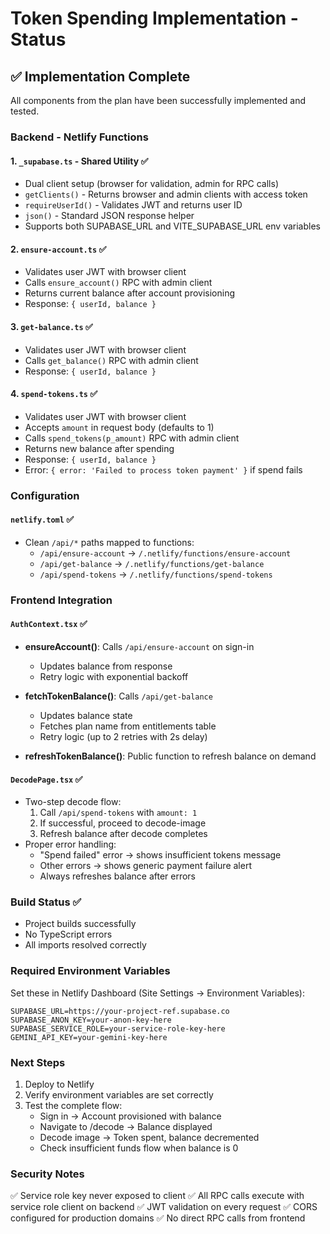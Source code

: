 # Token Spending Implementation - Status

## ✅ Implementation Complete

All components from the plan have been successfully implemented and tested.

### Backend - Netlify Functions

#### 1. `_supabase.ts` - Shared Utility ✅
- Dual client setup (browser for validation, admin for RPC calls)
- `getClients()` - Returns browser and admin clients with access token
- `requireUserId()` - Validates JWT and returns user ID
- `json()` - Standard JSON response helper
- Supports both SUPABASE_URL and VITE_SUPABASE_URL env variables

#### 2. `ensure-account.ts` ✅
- Validates user JWT with browser client
- Calls `ensure_account()` RPC with admin client
- Returns current balance after account provisioning
- Response: `{ userId, balance }`

#### 3. `get-balance.ts` ✅
- Validates user JWT with browser client
- Calls `get_balance()` RPC with admin client
- Response: `{ userId, balance }`

#### 4. `spend-tokens.ts` ✅
- Validates user JWT with browser client
- Accepts `amount` in request body (defaults to 1)
- Calls `spend_tokens(p_amount)` RPC with admin client
- Returns new balance after spending
- Response: `{ userId, balance }`
- Error: `{ error: 'Failed to process token payment' }` if spend fails

### Configuration

#### `netlify.toml` ✅
- Clean `/api/*` paths mapped to functions:
  - `/api/ensure-account` → `/.netlify/functions/ensure-account`
  - `/api/get-balance` → `/.netlify/functions/get-balance`
  - `/api/spend-tokens` → `/.netlify/functions/spend-tokens`

### Frontend Integration

#### `AuthContext.tsx` ✅
- **ensureAccount()**: Calls `/api/ensure-account` on sign-in
  - Updates balance from response
  - Retry logic with exponential backoff
  
- **fetchTokenBalance()**: Calls `/api/get-balance`
  - Updates balance state
  - Fetches plan name from entitlements table
  - Retry logic (up to 2 retries with 2s delay)
  
- **refreshTokenBalance()**: Public function to refresh balance on demand

#### `DecodePage.tsx` ✅
- Two-step decode flow:
  1. Call `/api/spend-tokens` with `amount: 1`
  2. If successful, proceed to decode-image
  3. Refresh balance after decode completes
- Proper error handling:
  - "Spend failed" error → shows insufficient tokens message
  - Other errors → shows generic payment failure alert
  - Always refreshes balance after errors

### Build Status ✅
- Project builds successfully
- No TypeScript errors
- All imports resolved correctly

### Required Environment Variables

Set these in Netlify Dashboard (Site Settings → Environment Variables):

```
SUPABASE_URL=https://your-project-ref.supabase.co
SUPABASE_ANON_KEY=your-anon-key-here
SUPABASE_SERVICE_ROLE=your-service-role-key-here
GEMINI_API_KEY=your-gemini-key-here
```

### Next Steps

1. Deploy to Netlify
2. Verify environment variables are set correctly
3. Test the complete flow:
   - Sign in → Account provisioned with balance
   - Navigate to /decode → Balance displayed
   - Decode image → Token spent, balance decremented
   - Check insufficient funds flow when balance is 0

### Security Notes

✅ Service role key never exposed to client
✅ All RPC calls execute with service role client on backend
✅ JWT validation on every request
✅ CORS configured for production domains
✅ No direct RPC calls from frontend
